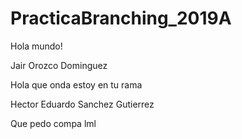 # PracticaBranching_2019A
Hola mundo! 

Jair Orozco Dominguez

Hola que onda estoy en tu rama

Hector Eduardo Sanchez Gutierrez

Que pedo compa lml 